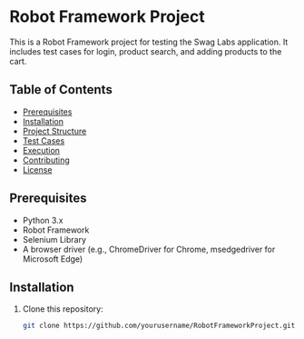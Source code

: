 # Robot Framework Project

This is a Robot Framework project for testing the Swag Labs application. It includes test cases for login, product search, and adding products to the cart.

## Table of Contents

- [Prerequisites](#prerequisites)
- [Installation](#installation)
- [Project Structure](#project-structure)
- [Test Cases](#test-cases)
- [Execution](#execution)
- [Contributing](#contributing)
- [License](#license)

## Prerequisites

- Python 3.x
- Robot Framework
- Selenium Library
- A browser driver (e.g., ChromeDriver for Chrome, msedgedriver for Microsoft Edge)

## Installation

1. Clone this repository:
   ```bash
   git clone https://github.com/yourusername/RobotFrameworkProject.git
